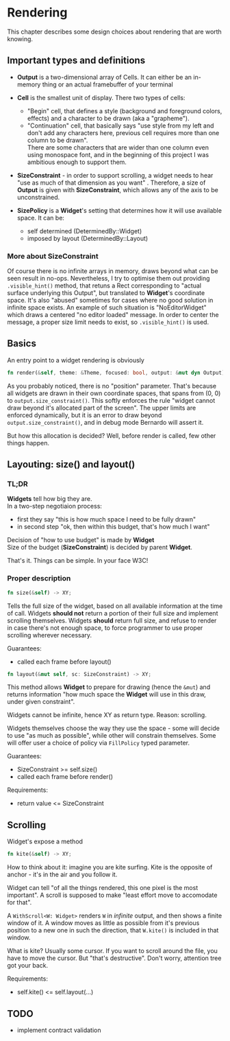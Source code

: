 # Rendering

This chapter describes some design choices about rendering that are worth knowing.

## Important types and definitions

- **Output** is a two-dimensional array of Cells. It can either be an in-memory thing or an actual framebuffer of your
  terminal
- **Cell** is the smallest unit of display. There two types of cells:
    - "Begin" cell, that defines a style (background and foreground colors, effects) and a character to be drawn (aka
      a "grapheme").
    - "Continuation" cell, that basically says "use style from my left and don't add any characters here, previous cell
      requires more than one column to be drawn".  
      There are some characters that are wider than one column even using monospace font, and in the
      beginning of this project I was ambitious enough to support them.
- **SizeConstraint** - in order to support scrolling, a widget needs to hear "use as much of that dimension as you want"
  . Therefore, a
  size of **Output** is given with **SizeConstraint**, which allows any of the axis to be unconstrained.
- **SizePolicy** is a **Widget**'s setting that determines how it will use available space. It can be:

    - self determined (DeterminedBy::Widget)
    - imposed by layout (DeterminedBy::Layout)

### More about SizeConstraint

Of course there is no infinite arrays in memory, draws beyond what can be seen result in no-ops. Nevertheless, I try
to optimise them out providing ```.visible_hint()``` method, that retuns a Rect corresponding to "actual surface
underlying this Output", but translated to **Widget**'s coordinate space.
It's also "abused" sometimes for cases where no good solution in infinite space exists. An example of such situation
is "NoEditorWidget" which draws a centered "no editor loaded" message. In order to center the message, a proper size
limit needs to exist, so ```.visible_hint()``` is used.

## Basics

An entry point to a widget rendering is obviously

```rust
fn render(&self, theme: &Theme, focused: bool, output: &mut dyn Output);
```

As you probably noticed, there is no "position" parameter. That's because all widgets are drawn in their own coordinate
spaces, that spans from (0, 0) to ```output.size_constraint()```.
This softly enforces the rule "widget cannot draw beyond it's allocated part of the screen".
The upper limits are enforced dynamically, but it is an error to draw beyond ```output.size_constraint()```, and in
debug mode
Bernardo will assert it.

But how this allocation is decided? Well, before render is called, few other things happen.

## Layouting: size() and layout()

### TL;DR

**Widgets** tell how big they are.  
In a two-step negotiaion process:

- first they say "this is how much space I need to be fully drawn"
- in second step "ok, then within this budget, that's how much I want"

Decision of "how to use budget" is made by **Widget**  
Size of the budget (**SizeConstraint**) is decided by parent **Widget**.

That's it. Things can be simple. In your face W3C!

### Proper description

```rust 
fn size(&self) -> XY;
```

Tells the full size of the widget, based on all available information at the time of call. Widgets **should not** return
a portion of their full size and implement scrolling themselves. Widgets **should** return full size, and refuse to
render in case there's not enough space, to force programmer to use proper scrolling wherever necessary.

Guarantees:

- called each frame before layout()

```rust 
fn layout(&mut self, sc: SizeConstraint) -> XY;
```

This method allows **Widget** to prepare for drawing (hence the ```&mut```) and returns information "how much space
the **Widget** will use in this draw, under given constraint".

Widgets cannot be infinite, hence XY as return type. Reason: scrolling.

Widgets themselves choose the way they use the space - some will decide to use "as much as possible", while other will
constrain themselves. Some will offer user a choice of policy via ```FillPolicy``` typed parameter.

Guarantees:

- SizeConstraint >= self.size()
- called each frame before render()

Requirements:

- return value <= SizeConstraint

## Scrolling

Widget's expose a method

```rust
fn kite(&self) -> XY;
```

How to think about it: imagine you are kite surfing. Kite is the opposite of anchor - it's in the air and you follow it.

Widget can tell "of all the things rendered, this one pixel is the most important". A scroll is supposed to make "least
effort move to accomodate for that".

A ```WithScroll<W: Widget>``` renders ```W``` in *infinite* output, and then shows a finite window of it. A window
moves as little as possible from it's previous position to a new one in such the direction, that ```W.kite()``` is
included in that window.

What is kite? Usually some cursor. If you want to scroll around the file, you have to move the cursor. But "that's
destructive". Don't worry, attention tree got your back.

Requirements:

- self.kite() <= self.layout(...)

## TODO

- implement contract validation